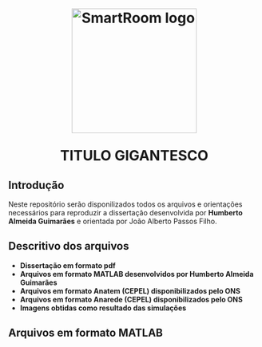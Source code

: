 

<h1 align="center">
  <img src="https://github.com/humbertoAGjf/Dissertacao-Humberto-Ufjf/blob/main/Imagens/Logo_da_UFJF.png" alt="SmartRoom logo" width="250"/>
<p>   </p>
<p> TITULO GIGANTESCO </p>
</h1>

## Introdução
Neste repositório serão disponilizados todos os arquivos e orientações necessários para reproduzir a dissertação desenvolvida por <strong>Humberto Almeida Guimarães</strong> e orientada por João Alberto Passos Filho. 

## Descritivo dos arquivos

- **Dissertação em formato pdf**
- **Arquivos em formato MATLAB desenvolvidos por Humberto Almeida Guimarães**
- **Arquivos em formato Anatem (CEPEL) disponibilizados pelo ONS**
- **Arquivos em formato Anarede (CEPEL) disponibilizados pelo ONS**
- **Imagens obtidas como resultado das simulações**

## Arquivos em formato MATLAB
